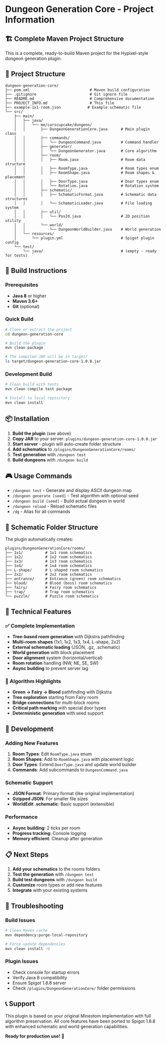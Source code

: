 # Dungeon Generation Core - Project Information

## 🏗️ Complete Maven Project Structure

This is a complete, ready-to-build Maven project for the Hypixel-style dungeon generation plugin.

## 📁 Project Structure

```
dungeon-generation-core/
├── pom.xml                           # Maven build configuration
├── .gitignore                        # Git ignore file
├── README.md                         # Comprehensive documentation
├── PROJECT_INFO.md                   # This file
├── example-1x1-room.json            # Example schematic file
└── src/
    ├── main/
    │   ├── java/
    │   │   └── me/carscupcake/dungeon/
    │   │       ├── DungeonGenerationCore.java      # Main plugin class
    │   │       ├── commands/
    │   │       │   └── DungeonCommand.java         # Command handler
    │   │       ├── generator/
    │   │       │   └── DungeonGenerator.java       # Core algorithm
    │   │       ├── room/
    │   │       │   ├── Room.java                   # Room data structure
    │   │       │   ├── RoomType.java               # Room types enum
    │   │       │   ├── RoomShape.java              # Room shapes & placement
    │   │       │   ├── DoorType.java               # Door types enum
    │   │       │   └── Rotation.java               # Rotation system
    │   │       ├── schematic/
    │   │       │   ├── SchematicFormat.java        # Schematic data structures
    │   │       │   └── SchematicLoader.java        # File loading system
    │   │       ├── util/
    │   │       │   └── Pos2d.java                  # 2D position utility
    │   │       └── world/
    │   │           └── DungeonWorldBuilder.java    # World generation
    │   └── resources/
    │       └── plugin.yml                          # Spigot plugin config
    └── test/
        └── java/                                   # (empty - ready for tests)
```

## 🚀 Build Instructions

### Prerequisites
- **Java 8** or higher
- **Maven 3.6+**
- **Git** (optional)

### Quick Build
```bash
# Clone or extract the project
cd dungeon-generation-core

# Build the plugin
mvn clean package

# The compiled JAR will be in target/
ls target/dungeon-generation-core-1.0.0.jar
```

### Development Build
```bash
# Clean build with tests
mvn clean compile test package

# Install to local repository
mvn clean install
```

## 📦 Installation

1. **Build the plugin** (see above)
2. **Copy JAR** to your server: `plugins/dungeon-generation-core-1.0.0.jar`
3. **Start server** - plugin will auto-create folder structure
4. **Add schematics** to `/plugins/DungeonGenerationCore/rooms/`
5. **Test generation** with `/dungeon test`
6. **Build dungeons** with `/dungeon build`

## 🎮 Usage Commands

- `/dungeon test` - Generate and display ASCII dungeon map
- `/dungeon generate [seed]` - Test algorithm with optional seed
- `/dungeon build [seed]` - Build actual dungeon in world
- `/dungeon reload` - Reload schematic files
- `/dg` - Alias for all commands

## 📂 Schematic Folder Structure

The plugin automatically creates:
```
plugins/DungeonGenerationCore/rooms/
├── 1x1/          # 1x1 room schematics
├── 1x2/          # 1x2 room schematics  
├── 1x3/          # 1x3 room schematics
├── 1x4/          # 1x4 room schematics
├── L-shape/      # L-shaped room schematics
├── 2x2/          # 2x2 room schematics
├── entrance/     # Entrance (green) room schematics
├── blood/        # Blood (boss) room schematics
├── fairy/        # Fairy room schematics
├── trap/         # Trap room schematics
└── puzzle/       # Puzzle room schematics
```

## 🔧 Technical Features

### ✅ Complete Implementation
- **Tree-based room generation** with Dijkstra pathfinding
- **Multi-room shapes** (1x1, 1x2, 1x3, 1x4, L-shape, 2x2)
- **External schematic loading** (JSON, .gz, .schematic)
- **World generation** with block placement
- **Door alignment** system (horizontal/vertical)
- **Room rotation** handling (NW, NE, SE, SW)
- **Async building** to prevent server lag

### 🎯 Algorithm Highlights
- **Green → Fairy → Blood** pathfinding with Dijkstra
- **Tree exploration** starting from Fairy room
- **Bridge connections** for multi-block rooms
- **Critical path marking** with special door types
- **Deterministic generation** with seed support

## 🔨 Development

### Adding New Features
1. **Room Types**: Edit `RoomType.java` enum
2. **Room Shapes**: Add to `RoomShape.java` with placement logic
3. **Door Types**: Extend `DoorType.java` and update world builder
4. **Commands**: Add subcommands to `DungeonCommand.java`

### Schematic Support
- **JSON Format**: Primary format (like original implementation)
- **Gzipped JSON**: For smaller file sizes
- **WorldEdit .schematic**: Basic support (extensible)

### Performance
- **Async building**: 2 ticks per room
- **Progress tracking**: Console logging
- **Memory efficient**: Cleanup after generation

## 📋 Next Steps

1. **Add your schematics** to the rooms folders
2. **Test the generation** with `/dungeon test`
3. **Build test dungeons** with `/dungeon build`
4. **Customize** room types or add new features
5. **Integrate** with your existing systems

## 🐛 Troubleshooting

### Build Issues
```bash
# Clean Maven cache
mvn dependency:purge-local-repository

# Force update dependencies
mvn clean install -U
```

### Plugin Issues
- Check console for startup errors
- Verify Java 8 compatibility
- Ensure Spigot 1.8.8 server
- Check `/plugins/DungeonGenerationCore/` folder permissions

## 📞 Support

This plugin is based on your original Minestom implementation with full algorithm preservation. All core features have been ported to Spigot 1.8.8 with enhanced schematic and world generation capabilities.

**Ready for production use!** 🏰